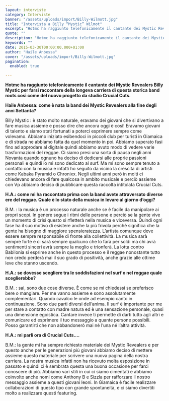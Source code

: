 ```yaml
---
layout: interviste
category: Interviste
banner: "/assets/uploads/import/Billy-Wilmott.jpg"
title: "Intervista a Billy “Mystic” Wilmot"
excerpt: "Hotmc ha raggiunto telefonicamente il cantante dei Mystic Revealers Billy Mystic per farsi raccontare della longeva carriera di questa storica band roots così come del nuovo progetto da studio Crucial Cuts. Haile Anbessa: come è nata la band dei Mystic Revealers alla fine degli anni Settanta? Billy Mystic : è stato molto naturale, eravamo dei…"
quote: ""
description: "Hotmc ha raggiunto telefonicamente il cantante dei Mystic Revealers Billy Mystic per farsi raccontare della longeva carriera di questa storica band roots così come del nuovo progetto da studio Crucial Cuts. Haile Anbessa: come è nata la band dei Mystic Revealers alla fine degli anni Settanta? Billy Mystic : è stato molto naturale, eravamo dei…"
keywords: ""
date: 2015-03-30T00:00:00.000+01:00
author: "Haile Anbessa"
cover: "/assets/uploads/import/Billy-Wilmott.jpg"
pagination:
  enabled: true

---
```


**[](https://hotmc.com/wp-content/uploads/2015/03/Billy-Wilmott.jpg)** 
**Hotmc ha raggiunto telefonicamente il cantante dei Mystic Revealers Billy Mystic per farsi raccontare della longeva carriera di questa storica band roots così come del nuovo progetto da studio Crucial Cuts.**

**Haile Anbessa: come è nata la band dei Mystic Revealers alla fine degli anni Settanta?**

Billy Mystic : è stato molto naturale, eravamo dei giovani che si divertivano a fare musica assieme e posso dire che ancora oggi è così! Eravamo giovani di talento e siamo stati fortunati a poterci esprimere sempre come volevamo. Abbiamo iniziato esibendoci in piccoli club per turisti in Giamaica e di strada ne abbiamo fatta da quel momento in poi. Abbiamo superato fasi fino ad approdare al digitale quindi abbiamo avuto modo di vedere varie trasformazioni del reggae. Ci siamo presi una sorta di pausa negli anni Novanta quando ognuno ha deciso di dedicarsi alle proprie passioni personali e quindi io mi sono dedicato al surf. Ma mi sono sempre tenuto a contatto con la musica e infatti ho seguito da vicino la crescita di artisti come Kabaka Pyramid o Chronixx. Negli ultimi anni però in molti ci chiedevano ancora di fare qualcosa in ambito musicale e perciò assieme con Vp abbiamo deciso di pubblicare questa raccolta intitolata Crucial Cuts.

**H.A.: come mi ha raccontato prima con la band avete attraversato diverse ere del reggae. Quale è lo stato della musica in levare al giorno d’oggi?**

B.M. : la musica è un processo naturale anche se è facile da manipolare ai propri scopi. In genere segue i ritmi delle persone e perciò se la gente vive un momento di crisi questo si rfletterà nella musica e viceversa. Quindi ogni fase ha il suo motivo di esistere anche la più frivola perchè significa che la gente ha bisogno di maggiore spensieratezza. L’artista comunque deve essere sempre responsabile di fronte alla collettività. La musica sarà sempre forte e ci sarà sempre qualcuno che lo farà per soldi ma chi avrà sentimenti sinceri avrà sempre la meglio e trionferà. La lotta contro Babilonia si esprime anche in questo processo e il reggae nonostante tutto non credo perderà mai il suo grado di positività, anche grazie alle ottime leve che stanno uscendo.

**H.A.: se dovesse scegliere tra le soddisfazioni nel surf o nel reggae quale sceglierebbe?**

B.M. : sai, sono due cose diverse. È come se mi chiedessi se preferisco bere o mangiare. Per me vanno assieme e sono assolutamente complementari. Quando cavalco le onde ad esempio canto in continuazione. Sono due parti diversi dell’anima. Il surf è importante per me per stare a contatto con madre natura ed è una sensazione personale, quasi una dimensione egoistica. Cantare invece ti permette di darti tutto agli altri e comunicare ed esprimere il tuo messaggio a quante persone possibili. Posso garantirti che non abbandonerò mai né l’una né l’altra attività.

**H.A.: mi parli ora di Crucial Cuts….**

B.M.: la gente mi ha sempre richiesto materiale dei Mystic Revealers e per questo anche per le generazioni più giovani abbiamo deciso di mettere assieme questo materiale per scrivere una nuova pagina della nostra carriera. La nostra musica infatti non ha ricevuto molta esposizione in passato e quindi ci è sembrata questa una buona occasione per farci conoscere di più. Abbiamo vari stili in cui ci siamo cimentati e abbiamo coinvolto anche nomi come Anthony B e Sizzla per rafforzare il nostro messaggio assieme a questi giovani leoni. In Giamaica è facile realizzare collaborazioni di questo tipo con grande spontaneità, e ci siamo divertiti molto a realizzare questi featuring.